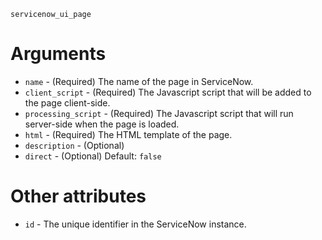`servicenow_ui_page`

# Arguments

* `name` - (Required) The name of the page in ServiceNow.
* `client_script` - (Required) The Javascript script that will be added to the page client-side.
* `processing_script` - (Required) The Javascript script that will run server-side when the page is loaded.
* `html` - (Required) The HTML template of the page.
* `description` - (Optional)
* `direct` - (Optional) Default: `false`

# Other attributes
* `id` - The unique identifier in the ServiceNow instance.